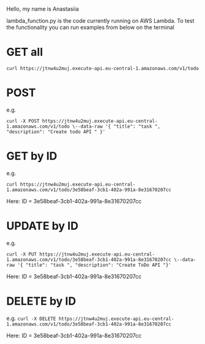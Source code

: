 Hello, my name is Anastasiia 

lambda_function.py is the code currently running on AWS Lambda. To test the functionality you can run examples from below on the terminal

# GET all
```
curl https://jtnw4u2muj.execute-api.eu-central-1.amazonaws.com/v1/todo
```

# POST 
e.g. 
```
curl -X POST https://jtnw4u2muj.execute-api.eu-central-1.amazonaws.com/v1/todo \--data-raw '{ "title": "task ", "description": "Create todo API " }'
```

# GET by ID
e.g. 
```
curl https://jtnw4u2muj.execute-api.eu-central-1.amazonaws.com/v1/todo/3e58beaf-3cb1-402a-991a-8e31670207cc
```
Here: ID = 3e58beaf-3cb1-402a-991a-8e31670207cc

# UPDATE by ID
e.g. 
```
curl -X PUT https://jtnw4u2muj.execute-api.eu-central-1.amazonaws.com/v1/todo/3e58beaf-3cb1-402a-991a-8e31670207cc \--data-raw '{ "title": "task ", "description": "Create ToDo API "}'
```
Here: ID = 3e58beaf-3cb1-402a-991a-8e31670207cc


# DELETE by ID
e.g. ```curl -X DELETE https://jtnw4u2muj.execute-api.eu-central-1.amazonaws.com/v1/todo/3e58beaf-3cb1-402a-991a-8e31670207cc```

Here: ID = 3e58beaf-3cb1-402a-991a-8e31670207cc
